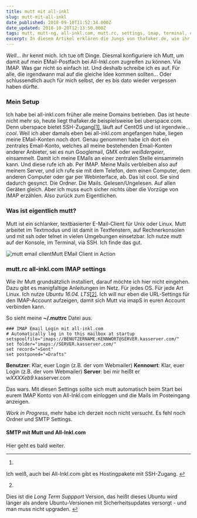 ```yaml
---
title: mutt mit all-inkl
slug: mutt-mit-all-inkl
date_published: 2018-09-10T11:52:34.000Z
date_updated: 2018-10-20T12:13:50.000Z
tags: mutt, mutt-ng, all-inkl.com, mutt.rc, settings, imap, terminal, console, ssh, how to, how-to, anleitung, howto
excerpt: In diesem Artikel erklären die Jungs von thafaker.de, wie ihr den Kommandozeilen-EMail-Client mutt dazu nutzen könnt, euer IMAP Konto von All-Inkl.com abzurufen.
---
```


*Well*… ihr kennt mich. Ich tue oft Dinge. Diesmal konfiguriere ich Mutt, um damit auf mein EMail-Postfach bei All-Inkl.com zugreifen zu können. Via IMAP. Was gar nicht so einfach ist. Und deshalb schreibe ich es auf. Für alle, die irgendwann mal auf die gleiche Idee kommen sollten… Oder schlussendlich auch für mich selbst, der es bis dato wieder vergessen haben dürfte. 

### Mein Setup

Ich habe bei all-inkl.com früher alle meine Domains betrieben. Das ist heute nicht mehr so, heute liegt thafaker.de beispielsweise bei uberspace.com. Denn uberspace bietet SSH-Zugang[[1]](#fn1), läuft auf CentOS und ist irgendwie… *cool*. Weil ich aber damals eben bei all-inkl.com angefangen habe, liegen meine EMail-Konten noch dort. Genau genommen habe ich dort ein zentrales Email-Konto, welches all meine bestehenden Email-Konten anderer Anbieter, sei es nun Googlemail, GMX oder *weißdergeier*, einsammelt. Damit ich meine EMails an einer zentralen Stelle einsammeln kann. Und diese rufe ich ab. Per IMAP. Meine Mails verbleiben also auf meinem Server, und ich rufe sie mit dem Telefon, dem einen Computer, dem anderen Computer oder gar per Webinterface, ab. Das ist cool. Sie sind dadurch gesynct. Die Ordner. Die Mails. Gelesen/Ungelesen. Auf allen Geräten gleich. Aber ich muss euch sicher nichts über die Vorzüge von IMAP erzählen. Also zurück zum Eigentlichen.

### Was ist eigentlich mutt?

Mutt ist ein schlanker, textbasierter E-Mail-Client für Unix oder Linux. Mutt arbeitet im Textmodus und ist damit in Textfenstern, auf Rechnerkonsolen und mit ssh oder telnet in vielen Umgebungen einsetzbar. Ich nutze mutt auf der Konsole, im Terminal, via SSH. Ich finde das gut.

![mutt email client](__GHOST_URL__/content/images/2018/09/maxresdefault-1.jpg)Mutt EMail Client in Action

### mutt.rc all-inkl.com IMAP settings

Wie ihr Mutt grundsätzlich installiert, darauf möchte ich hier nicht eingehen. Dazu gibt es manigfaltige Anleitungen im Netz. Für jedes OS. Für jede Art Linux. Ich nutze *Ubuntu 16.04. LTS*[[2]](#fn2). Ich will nur eben die URL-Settings für den IMAP-Account aufzeigen, damit sich Mutt via imapS in euren Account verbinden kann.

So sieht meine **~/.muttrc** Datei aus.

    ### IMAP Email Login mit all-inkl.com 
    # Automatically log in to this mailbox at startup setspoolfile="imaps://BENUTZERNAME:KENNWORT@SERVER.kasserver.com/" 
    set folder="imaps://SERVER.kasserver.com/" 
    set record="=Sent" 
    set postponed="=Drafts" 
    

**Benutzer**: Klar, euer Login (z.B. der vom Webmailer)
**Kennowrt**: Klar, euer Login (z.B. der vom Webmailer)
**Server**: bei mir heißt er *wXXXXeb9*.kasserver.com

Das wars. Mit diesen Settings sollte sich mutt automatisch beim Start bei eurem IMAP Konto von All-Inkl.com einloggen und die Mails im Posteingang anzeigen.

*Work in Progress*, mehr habe ich derzeit noch nicht versucht. Es fehl noch Ordner und SMTP Settings.

#### SMTP mit Mutt und All-Inkl.com

Hier geht es bald weiter.

---

1. 
Ich weiß, auch bei All-Inkl.com gibt es Hostingpakete mit SSH-Zugang. [↩︎](#fnref1)

2. 
Dies ist die *Long Term Suppport* Version, das heißt dieses Ubuntu wird länger als andere Ubuntu-Versionen mit Sicherheitsupdates versorgt - und man muss nicht upgraden. [↩︎](#fnref2)
